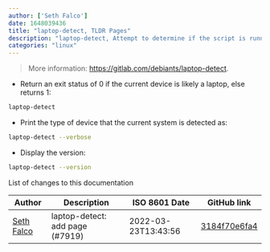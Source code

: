 ```yaml
---
author: ['Seth Falco']
date: 1648039436
title: "laptop-detect, TLDR Pages"
description: "laptop-detect, Attempt to determine if the script is running on a laptop or desktop."
categories: "linux"
---
```

> More information: <https://gitlab.com/debiants/laptop-detect>.

- Return an exit status of 0 if the current device is likely a laptop, else returns 1:

```bash
laptop-detect
```

- Print the type of device that the current system is detected as:

```bash
laptop-detect --verbose
```

- Display the version:

```bash
laptop-detect --version
```
List of changes to this documentation


Author | Description | ISO 8601 Date | GitHub link
------|-----|-----|-----
[Seth Falco](mailto:seth@falco.fun) | laptop-detect: add page (#7919) | 2022-03-23T13:43:56 | [3184f70e6fa4](https://github.com/tldr-pages/tldr/commit/3184f70e6fa4469b683dc2b9aa0ded05ad9b6f9a)

